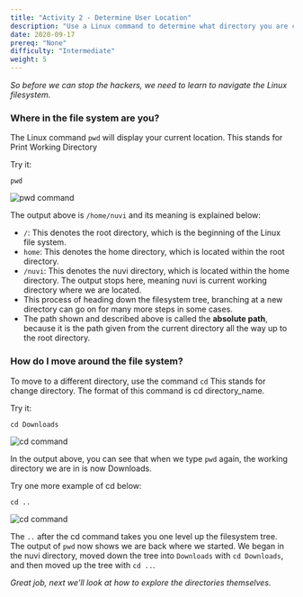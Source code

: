 ```yaml
---
title: "Activity 2 - Determine User Location"
description: "Use a Linux command to determine what directory you are currently in"
date: 2020-09-17
prereq: "None"
difficulty: "Intermediate"
weight: 5
---
```


*So before we can stop the hackers, we need to learn to navigate the Linux filesystem.*

### Where in the file system are you?

The Linux command `pwd` will display your current location. This stands for Print Working Directory

Try it:
```
pwd
```

![pwd command](../images/02_pwd.png?classes=border,shadow)

The output above is `/home/nuvi` and its meaning is explained below:
- `/`: This denotes the root directory, which is the beginning of the Linux file system.
- `home`: This denotes the home directory, which is located within the root directory.
- `/nuvi`: This denotes the nuvi directory, which is located within the home directory. The output stops here, meaning nuvi is current working directory where we are located.
- This process of heading down the filesystem tree, branching at a new directory can go on for many more steps in some cases. 
- The path shown and described above is called the <b>absolute path</b>, because it is the path given from the current directory all the way up to the root directory.

### How do I move around the file system?

To move to a different directory, use the command `cd` This stands for change directory. The format of this command is cd directory_name.

Try it:
```
cd Downloads
```
![cd command](../images/02_cd.PNG?classes=border,shadow)

In the output above, you can see that when we type `pwd` again, the working directory we are in is now Downloads. 

Try one more example of cd below:
```
cd ..
```
![cd command](../images/02_cdDotDot.PNG?classes=border,shadow)

The `..` after the cd command takes you one level up the filesystem tree. The output of `pwd` now shows we are back where we started. We began in the nuvi directory, moved down the tree into `Downloads` with `cd Downloads`, and then moved up the tree with `cd ..`.

*Great job, next we'll look at how to explore the directories themselves.*